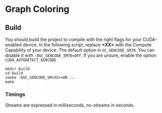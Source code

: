 # Graph Coloring

## Build

You should build the project to compile with the right flags for your CUDA-enabled device.
In the following script, replace **\<XX\>** with the Compute Capability of your device.
The default option in `GC_GENCODE_SM70`. You can disable it with ```-DGC_GENCODE_SM70=OFF```.
If you are unsure, enable the option `CUDA_AUTODETECT_GENCODE`

```console
mkdir build
cd build
cmake -DGC_GENCODE_SM<XX>=ON ..
make
```

### Timings
Streams are expressed in milliseconds, no-streams in seconds.

